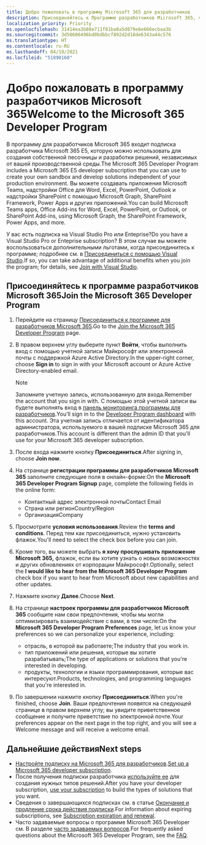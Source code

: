 ```yaml
---
title: Добро пожаловать в программу Microsoft 365 для разработчиков
description: Присоединяйтесь к Программе разработчиков Microsoft 365, чтобы разрабатывать решения Microsoft 365 независимо от вашей производственной среды.
localization_priority: Priority
ms.openlocfilehash: 31414ea3b88e711f81ba8a5d879e6e666ecbaa3b
ms.sourcegitcommit: 3d50606496bd0bdbbcf892d2d18de6343a44c576
ms.translationtype: HT
ms.contentlocale: ru-RU
ms.lasthandoff: 04/19/2021
ms.locfileid: "51890160"
---
```

# <a name="welcome-to-the-microsoft-365-developer-program"></a><span data-ttu-id="705ef-103">Добро пожаловать в программу разработчиков Microsoft 365</span><span class="sxs-lookup"><span data-stu-id="705ef-103">Welcome to the Microsoft 365 Developer Program</span></span>

<span data-ttu-id="705ef-104">В программу для разработчиков Microsoft 365 входит подписка разработчика Microsoft 365 E5, которую можно использовать для создания собственной песочницы и разработки решений, независимых от вашей производственной среды.</span><span class="sxs-lookup"><span data-stu-id="705ef-104">The Microsoft 365 Developer Program includes a Microsoft 365 E5 developer subscription that you can use to create your own sandbox and develop solutions independent of your production environment.</span></span> <span data-ttu-id="705ef-105">Вы можете создавать приложения Microsoft Teams, надстройки Office для Word, Excel, PowerPoint, Outlook и надстройки SharePoint с помощью Microsoft Graph, SharePoint Framework, Power Apps и других приложений.</span><span class="sxs-lookup"><span data-stu-id="705ef-105">You can build Microsoft Teams apps, Office Add-ins for Word, Excel, PowerPoint, or Outlook, or SharePoint Add-ins, using Microsoft Graph, the SharePoint Framework, Power Apps, and more.</span></span>

<span data-ttu-id="705ef-106">У вас есть подписка на Visual Studio Pro или Enteprise?</span><span class="sxs-lookup"><span data-stu-id="705ef-106">Do you have a Visual Studio Pro or Enteprise subscription?</span></span> <span data-ttu-id="705ef-107">В этом случае вы можете воспользоваться дополнительными льготами, когда присоединитесь к программе; подробнее см. в [Присоединиться с помощью Visual Studio](join-with-visual-studio.md).</span><span class="sxs-lookup"><span data-stu-id="705ef-107">If so, you can take advantage of additional benefits when you join the program; for details, see [Join with Visual Studio](join-with-visual-studio.md).</span></span>

## <a name="join-the-microsoft-365-developer-program"></a><span data-ttu-id="705ef-108">Присоединяйтесь к программе разработчиков Microsoft 365</span><span class="sxs-lookup"><span data-stu-id="705ef-108">Join the Microsoft 365 Developer Program</span></span>

1. <span data-ttu-id="705ef-109">Перейдите на страницу [Присоединиться к программе для разработчиков Microsoft 365](https://developer.microsoft.com/ru-RU/microsoft-365/dev-program).</span><span class="sxs-lookup"><span data-stu-id="705ef-109">Go to the [Join the Microsoft 365 Developer Program](https://developer.microsoft.com/ru-RU/microsoft-365/dev-program) page.</span></span> 

2. <span data-ttu-id="705ef-110">В правом верхнем углу выберите пункт **Войти**, чтобы выполнить вход с помощью учетной записи Майкрософт или электронной почты с поддержкой Azure Active Directory.</span><span class="sxs-lookup"><span data-stu-id="705ef-110">In the upper-right corner, choose **Sign in** to sign in with your Microsoft account or Azure Active Directory-enabled email.</span></span>

    > [!NOTE]
    > <span data-ttu-id="705ef-111">Запомните учетную запись, использованную для входа.</span><span class="sxs-lookup"><span data-stu-id="705ef-111">Remember the account that you sign in with.</span></span> <span data-ttu-id="705ef-112">С помощью этой учетной записи вы будете выполнять вход в [панель мониторинга программы для разработчиков](https://developer.microsoft.com/office/profile).</span><span class="sxs-lookup"><span data-stu-id="705ef-112">You’ll sign in to the [Developer Program dashboard](https://developer.microsoft.com/office/profile) with this account.</span></span> <span data-ttu-id="705ef-113">Эта учетная запись отличается от идентификатора администратора, используемого в вашей подписке Microsoft 365 для разработчиков.</span><span class="sxs-lookup"><span data-stu-id="705ef-113">This account is different than the admin ID that you'll use for your Microsoft 365 developer subscription.</span></span>

3. <span data-ttu-id="705ef-114">После входа нажмите кнопку **Присоединиться**.</span><span class="sxs-lookup"><span data-stu-id="705ef-114">After signing in, choose **Join now**.</span></span>

4. <span data-ttu-id="705ef-115">На странице **регистрации программы для разработчиков Microsoft 365** заполните следующие поля в онлайн-форме:</span><span class="sxs-lookup"><span data-stu-id="705ef-115">On the **Microsoft 365 Developer Program Signup** page, complete the following fields in the online form:</span></span>

    - <span data-ttu-id="705ef-116">Контактный адрес электронной почты</span><span class="sxs-lookup"><span data-stu-id="705ef-116">Contact Email</span></span>
    - <span data-ttu-id="705ef-117">Страна или регион</span><span class="sxs-lookup"><span data-stu-id="705ef-117">Country/Region</span></span>
    - <span data-ttu-id="705ef-118">Организация</span><span class="sxs-lookup"><span data-stu-id="705ef-118">Company</span></span>

5. <span data-ttu-id="705ef-119">Просмотрите **условия использования**.</span><span class="sxs-lookup"><span data-stu-id="705ef-119">Review the **terms and conditions**.</span></span> <span data-ttu-id="705ef-120">Перед тем как присоединиться, нужно установить флажок.</span><span class="sxs-lookup"><span data-stu-id="705ef-120">You'll need to select the check box before you can join.</span></span>

6. <span data-ttu-id="705ef-121">Кроме того, вы можете выбрать **я хочу прослушивать приложение Microsoft 365,** флажок, если вы хотите узнать о новых возможностях и других обновлениях от корпорации Майкрософт.</span><span class="sxs-lookup"><span data-stu-id="705ef-121">Optionally, select the **I would like to hear from the Microsoft 365 Developer Program** check box if you want to hear from Microsoft about new capabilities and other updates.</span></span> 

7. <span data-ttu-id="705ef-122">Нажмите кнопку **Далее**.</span><span class="sxs-lookup"><span data-stu-id="705ef-122">Choose **Next**.</span></span>

8. <span data-ttu-id="705ef-123">На странице **настроек программы для разработчиков Microsoft 365** сообщите нам свои предпочтения, чтобы мы могли оптимизировать взаимодействие с вами, в том числе:</span><span class="sxs-lookup"><span data-stu-id="705ef-123">On the **Microsoft 365 Developer Program Preferences** page, let us know your preferences so we can personalize your experience, including:</span></span>

    - <span data-ttu-id="705ef-124">отрасль, в которой вы работаете;</span><span class="sxs-lookup"><span data-stu-id="705ef-124">The industry that you work in.</span></span>
    - <span data-ttu-id="705ef-125">тип приложений или решения, которые вы хотите разрабатывать;</span><span class="sxs-lookup"><span data-stu-id="705ef-125">The type of applications or solutions that you're interested in developing.</span></span>
    - <span data-ttu-id="705ef-126">продукты, технологии и языки программирования, которые вас интересуют.</span><span class="sxs-lookup"><span data-stu-id="705ef-126">Products, technologies, and programming languages that you're interested in.</span></span>

9. <span data-ttu-id="705ef-127">По завершении нажмите кнопку **Присоединиться**.</span><span class="sxs-lookup"><span data-stu-id="705ef-127">When you're finished, choose **Join**.</span></span> <span data-ttu-id="705ef-128">Ваши предпочтения появятся на следующей странице в правом верхнем углу; вы увидите приветственное сообщение и получите приветствие по электронной почте.</span><span class="sxs-lookup"><span data-stu-id="705ef-128">Your preferences appear on the next page in the top right, and you will see a Welcome message and will receive a welcome email.</span></span>



## <a name="next-steps"></a><span data-ttu-id="705ef-129">Дальнейшие действия</span><span class="sxs-lookup"><span data-stu-id="705ef-129">Next steps</span></span>

- <span data-ttu-id="705ef-130">[Настройте подписку на Microsoft 365 для разработчиков](microsoft-365-developer-program-get-started.md).</span><span class="sxs-lookup"><span data-stu-id="705ef-130">[Set up a Microsoft 365 developer subscription](microsoft-365-developer-program-get-started.md).</span></span> 
- <span data-ttu-id="705ef-131">После получения подписки разработчика [используйте ее](build-microsoft-365-solutions.md) для создания нужных типов решений.</span><span class="sxs-lookup"><span data-stu-id="705ef-131">After you have your developer subscription, [use your subscription](build-microsoft-365-solutions.md) to build the types of solutions that you want.</span></span>
- <span data-ttu-id="705ef-132">Сведения о завершающихся подписках см. в статье [Окончание и продление срока действия подписки](subscription-expiration-and-renewal.md).</span><span class="sxs-lookup"><span data-stu-id="705ef-132">For information about expiring subscriptions, see [Subscription expiration and renewal](subscription-expiration-and-renewal.md).</span></span>
- <span data-ttu-id="705ef-133">Часто задаваемые вопросы о программе Microsoft 365 Developer см. В разделе [часто задаваемых вопросов](microsoft-365-developer-program-faq.md).</span><span class="sxs-lookup"><span data-stu-id="705ef-133">For frequently asked questions about the Microsoft 365 Developer Program, see the [FAQ](microsoft-365-developer-program-faq.md).</span></span>



